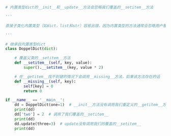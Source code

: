 
<BlogInfo title="1.不要子类化内置类型" author="白日梦想猿" pv=0 read_times=0 pre_cost_time=0分31秒 category="继承的优缺点" tag_list="['继承的优缺点']" create_time="2022.04.07 14:39:24" update_time="2022.04.07 18:03:59" />

```python
# 内置类型dict的__init__和__update__方法会忽略我们覆盖的__setitem__方法

'''

直接子类化内置类型（如dict，list和str）容易出错，因为内置类型的方法通常会忽略用户覆盖的方法。

'''

# 继承自内置类型dict
class DoppelDict(dict):

    # 覆盖父类的__setitem__方法
    def __setitem__(self, key, value):
        super().__setitem__(key, value * 2)

    # 在__getitem__找不到键的情况下会调用__missing__方法，如果该方法存在的话
    def __missing__(self, key):
        self[key] = 0
        return 0

if __name__ == '__main__':
    dd = DoppelDict(one=1)  # __init__方法没有调用我们重定义的__getitem__方法
    print(dd)
    dd['two'] = 2  # 调用了我们覆盖的__setitem__
    print(dd)
    dd.update(three=3)  # update没有调用我们的覆盖的__setitem__
    print(dd)


```
